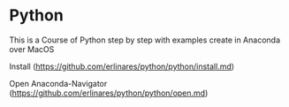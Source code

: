 # Python
This is a Course of Python step by step with examples create in Anaconda over MacOS

Install (https://github.com/erlinares/python/python/install.md)

Open Anaconda-Navigator (https://github.com/erlinares/python/python/open.md)
